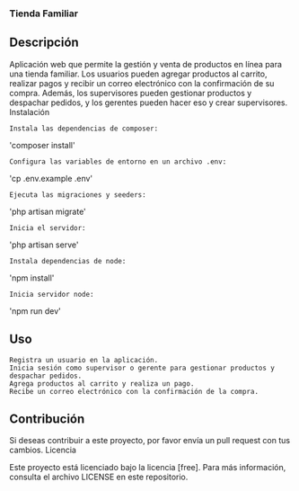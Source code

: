 ### Tienda Familiar
## Descripción

Aplicación web que permite la gestión y venta de productos en línea para una tienda familiar. Los usuarios pueden agregar productos al carrito, realizar pagos y recibir un correo electrónico con la confirmación de su compra. Además, los supervisores pueden gestionar productos y despachar pedidos, y los gerentes pueden hacer eso y crear supervisores.
Instalación

    Instala las dependencias de composer:

'composer install'

    Configura las variables de entorno en un archivo .env:

'cp .env.example .env'

    Ejecuta las migraciones y seeders:

'php artisan migrate'

    Inicia el servidor:

'php artisan serve'

    Instala dependencias de node:

'npm install'

    Inicia servidor node:

'npm run dev'

## Uso

    Registra un usuario en la aplicación.
    Inicia sesión como supervisor o gerente para gestionar productos y despachar pedidos.
    Agrega productos al carrito y realiza un pago.
    Recibe un correo electrónico con la confirmación de la compra.

## Contribución

Si deseas contribuir a este proyecto, por favor envía un pull request con tus cambios.
Licencia

Este proyecto está licenciado bajo la licencia [free]. Para más información, consulta el archivo LICENSE en este repositorio.
